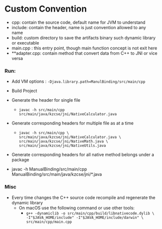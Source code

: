 # Custom Convention
- cpp: contain the source code, default name for JVM to understand
- include: contain the header, name is just convention allowed to any name
- build: custom directory to save the artifacts binary such dynamic library or executable
- main.cpp : this entry point, though main function concept is not exit here
- **adapter.cpp: contain method that convert data from C++ to JNI or vice versa
### Run:
- Add VM options : `-Djava.library.path=ManulBinding/src/main/cpp`

- Build Project
- Generate the header for single file
  - `javac -h src/main/cpp src/main/java/kzcse/jni/NativeCalculator.java`
- Generate corresponding headers for multiple file as at a time
  - `javac -h src/main/cpp \
    src/main/java/kzcse/jni/NativeCalculator.java \
    src/main/java/kzcse/jni/NativeMath.java \
    src/main/java/kzcse/jni/NativeUtils.java`
- Generate corresponding headers for all native method belongs under a package
- javac -h ManualBinding/src/main/cpp ManualBinding/src/main/java/kzcse/jni/*.java

### Misc

- Every time changes the C++ source code recompile and regenerate the dynamic library
    - On macOS use the following command or use other tools:
        - `g++ -dynamiclib -o src/main/cpp/build/libnativecode.dylib \
    -I"$JAVA_HOME/include" -I"$JAVA_HOME/include/darwin" \
    src/main/cpp/main.cpp`
  
